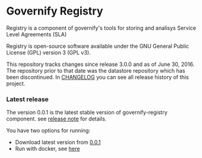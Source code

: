 # Governify Registry

Registry is a component of governify's tools for storing and analisys Service Level Agreements (SLA)

Registry is open-source software available under the GNU General Public License (GPL) version 3 (GPL v3).

This repository tracks changes since release 3.0.0 and as of June 30, 2016. The repository prior to that date was the datastore repository which has been discontinued. In [CHANGELOG](./CHANGELOG.md) you can see all release history of this project.

### Latest release

The version 0.0.1 is the latest stable version of governify-registry component.
see [release note](http://github.com/isa-group/governify-registry/releases/tag/0.0.1) for details.

You have two options for running:

- Download latest version from [0.0.1](http://github.com/isa-group/governify-registry/releases/tag/0.0.1)
- Run with docker, see [here](https://hub.docker.com/r/isagroup/governify-registry/)
